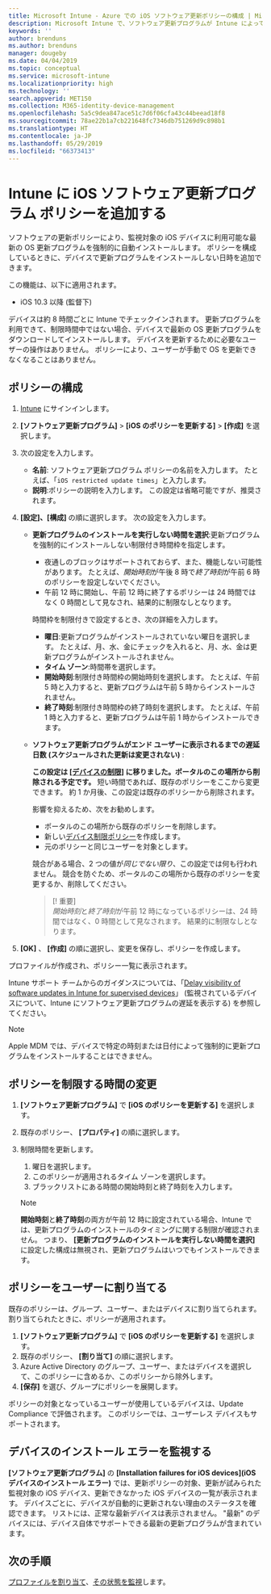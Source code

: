 ```yaml
---
title: Microsoft Intune - Azure での iOS ソフトウェア更新ポリシーの構成 | Microsoft Docs
description: Microsoft Intune で、ソフトウェア更新プログラムが Intune によって管理または監視される iOS デバイス上に自動的にインストールされるときに、制限する構成ポリシーを作成または追加します。 更新プログラムがインストールされていない日付と時刻を選択できます。 また、このポリシーをグループ、ユーザー、またはデバイスに割り当て、任意のインストール エラーを確認することもできます。
keywords: ''
author: brenduns
ms.author: brenduns
manager: dougeby
ms.date: 04/04/2019
ms.topic: conceptual
ms.service: microsoft-intune
ms.localizationpriority: high
ms.technology: ''
search.appverid: MET150
ms.collection: M365-identity-device-management
ms.openlocfilehash: 5a5c9dea847ace51c7d6f06cfa43c44beead18f8
ms.sourcegitcommit: 78ae22b1a7cb221648fc7346db751269d9c898b1
ms.translationtype: HT
ms.contentlocale: ja-JP
ms.lasthandoff: 05/29/2019
ms.locfileid: "66373413"
---
```

# <a name="add-ios-software-update-policies-in-intune"></a>Intune に iOS ソフトウェア更新プログラム ポリシーを追加する

ソフトウェアの更新ポリシーにより、監視対象の iOS デバイスに利用可能な最新の OS 更新プログラムを強制的に自動インストールします。 ポリシーを構成しているときに、デバイスで更新プログラムをインストールしない日時を追加できます。 

この機能は、以下に適用されます。

- iOS 10.3 以降 (監督下)

デバイスは約 8 時間ごとに Intune でチェックインされます。 更新プログラムを利用できて、制限時間中ではない場合、デバイスで最新の OS 更新プログラムをダウンロードしてインストールします。 デバイスを更新するために必要なユーザーの操作はありません。 ポリシーにより、ユーザーが手動で OS を更新できなくなることはありません。

## <a name="configure-the-policy"></a>ポリシーの構成

1. [Intune](https://go.microsoft.com/fwlink/?linkid=2090973) にサインインします。
2. **[ソフトウェア更新プログラム]**  >  **[iOS のポリシーを更新する]**  >  **[作成]** を選択します。
3. 次の設定を入力します。

    - **名前**: ソフトウェア更新プログラム ポリシーの名前を入力します。 たとえば、「`iOS restricted update times`」と入力します。
    - **説明**:ポリシーの説明を入力します。 この設定は省略可能ですが、推奨されます。

4. **[設定]、[構成]** の順に選択します。 次の設定を入力します。

    - **更新プログラムのインストールを実行しない時間を選択**:更新プログラムを強制的にインストールしない制限付き時間枠を指定します。 
      - 夜通しのブロックはサポートされておらず、また、機能しない可能性があります。 たとえば、*開始時刻*が午後 8 時で*終了時刻*が午前 6 時のポリシーを設定しないでください。
      - 午前 12 時に開始し、午前 12 時に終了するポリシーは 24 時間ではなく 0 時間として見なされ、結果的に制限なしとなります。

      時間枠を制限付きで設定するとき、次の詳細を入力します。

      - **曜日**:更新プログラムがインストールされていない曜日を選択します。 たとえば、月、水、金にチェックを入れると、月、水、金は更新プログラムがインストールされません。
      - **タイム ゾーン**:時間帯を選択します。
      - **開始時刻**:制限付き時間枠の開始時刻を選択します。 たとえば、午前 5 時と入力すると、更新プログラムは午前 5 時からインストールされません。
      - **終了時刻**:制限付き時間枠の終了時刻を選択します。 たとえば、午前 1 時と入力すると、更新プログラムは午前 1 時からインストールできます。

    - **ソフトウェア更新プログラムがエンド ユーザーに表示されるまでの遅延日数 (スケジュールされた更新は変更されない)** : 

      **この設定は [[デバイスの制限]](device-restrictions-ios.md#general) に移りました。ポータルのこの場所から削除される予定です。** 短い時間であれば、既存のポリシーをここから変更できます。 約 1 か月後、この設定は既存のポリシーから削除されます。

      影響を抑えるため、次をお勧めします。
        - ポータルのこの場所から既存のポリシーを削除します。
        - 新しい[デバイス制限ポリシー](device-restrictions-ios.md#general)を作成します。
        - 元のポリシーと同じユーザーを対象とします。

      競合がある場合、2 つの値が*同じでない限り*、この設定では何も行われません。 競合を防ぐため、ポータルのこの場所から既存のポリシーを変更するか、削除してください。
      > [! 重要]  
      > *開始時刻*と*終了時刻*が午前 12 時になっているポリシーは、24 時間ではなく、0 時間として見なされます。 結果的に制限なしとなります。  

5. **[OK]** 、 **[作成]** の順に選択し、変更を保存し、ポリシーを作成します。

プロファイルが作成され、ポリシー一覧に表示されます。

Intune サポート チームからのガイダンスについては、「[Delay visibility of software updates in Intune for supervised devices](https://techcommunity.microsoft.com/t5/Intune-Customer-Success/Delaying-visibility-of-software-updates-in-Intune-for-supervised/ba-p/345753)」 (監視されているデバイスについて、Intune にソフトウェア更新プログラムの遅延を表示する) を参照してください。

> [!NOTE]
> Apple MDM では、デバイスで特定の時刻または日付によって強制的に更新プログラムをインストールすることはできません。

## <a name="change-the-restricted-times-for-the-policy"></a>ポリシーを制限する時間の変更

1. **[ソフトウェア更新プログラム]** で **[iOS のポリシーを更新する]** を選択します。
2. 既存のポリシー、 **[プロパティ]** の順に選択します。
3. 制限時間を更新します。

    1. 曜日を選択します。
    2. このポリシーが適用されるタイム ゾーンを選択します。
    3. ブラックリストにある時間の開始時刻と終了時刻を入力します。

    > [!NOTE]
    > **開始時刻**と**終了時刻**の両方が午前 12 時に設定されている場合、Intune では、更新プログラムのインストールのタイミングに関する制限が確認されません。 つまり、 **[更新プログラムのインストールを実行しない時間を選択]** に設定した構成は無視され、更新プログラムはいつでもインストールできます。  

## <a name="assign-the-policy-to-users"></a>ポリシーをユーザーに割り当てる

既存のポリシーは、グループ、ユーザー、またはデバイスに割り当てられます。 割り当てられたときに、ポリシーが適用されます。

1. **[ソフトウェア更新プログラム]** で **[iOS のポリシーを更新する]** を選択します。
2. 既存のポリシー、 **[割り当て]** の順に選択します。 
3. Azure Active Directory のグループ、ユーザー、またはデバイスを選択して、このポリシーに含めるか、このポリシーから除外します。
4. **[保存]** を選び、グループにポリシーを展開します。

ポリシーの対象となっているユーザーが使用しているデバイスは、Update Compliance で評価されます。 このポリシーでは、ユーザーレス デバイスもサポートされます。

## <a name="monitor-device-installation-failures"></a>デバイスのインストール エラーを監視する
<!-- 1352223 -->
**[ソフトウェア更新プログラム]** の **[Installation failures for iOS devices]\(iOS デバイスのインストール エラー\)** では、更新ポリシーの対象、更新が試みられた監視対象の iOS デバイス、更新できなかった iOS デバイスの一覧が表示されます。 デバイスごとに、デバイスが自動的に更新されない理由のステータスを確認できます。 リストには、正常な最新デバイスは表示されません。 "最新" のデバイスには、デバイス自体でサポートできる最新の更新プログラムが含まれています。

## <a name="next-steps"></a>次の手順

[プロファイルを割り当て](device-profile-assign.md)、[その状態を監視](device-profile-monitor.md)します。
